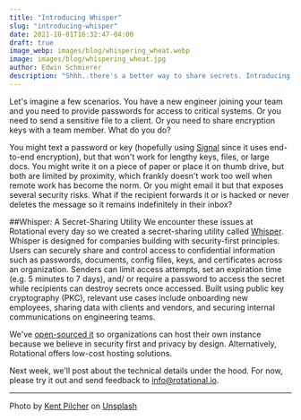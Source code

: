 ```yaml
---
title: "Introducing Whisper"
slug: "introducing-whisper"
date: 2021-10-01T16:32:47-04:00
draft: true
image_webp: images/blog/whispering_wheat.webp
image: images/blog/whispering_wheat.jpg
author: Edwin Schmierer
description: "Shhh..there's a better way to share secrets. Introducing Whisper, our secret-sharing utility."
---
```

Let's imagine a few scenarios. You have a new engineer joining your team and you need to provide passwords for access to critical systems. Or you need to send a sensitive file to a client. Or you need to share encryption keys with a team member. What do you do?

You might text a password or key (hopefully using [Signal](https://signal.org/en/) since it uses end-to-end encryption), but that won't work for lengthy keys, files, or large docs. You might write it on a piece of paper or place it on thumb drive, but both are limited by proximity, which frankly doesn't work too well when remote work has become the norm. Or you might email it but that exposes several security risks. What if the recipient forwards it or is hacked or never deletes the message so it remains indefinitely in their inbox?

##Whisper: A Secret-Sharing Utility
We encounter these issues at Rotational every day so we created a secret-sharing utility called [Whisper](https://whisper.rotational.dev/). Whisper is designed for companies building with security-first principles. Users can securely share and control access to confidential information such as passwords, documents, config files, keys, and certificates across an organization. Senders can limit access attempts, set an expiration time (e.g. 5 minutes to 7 days), and/ or require a password to access the secret while recipients can destroy secrets once accessed. Built using public key cryptography (PKC), relevant use cases include onboarding new employees, sharing data with clients and vendors, and securing internal communications on engineering teams.

We've [open-sourced it](https://github.com/rotationalio/whisper) so organizations can host their own instance because we believe in security first and privacy by design. Alternatively, Rotational offers low-cost hosting solutions.  

Next week, we'll post about the technical details under the hood. For now, please try it out and send feedback to [info@rotational.io](mailto:info@rotational.io).
***
Photo by <a href="https://unsplash.com/@kent_pilcher?utm_source=unsplash&utm_medium=referral&utm_content=creditCopyText">Kent Pilcher</a> on <a href="https://unsplash.com/s/photos/wind-blowing-on-wheat?utm_source=unsplash&utm_medium=referral&utm_content=creditCopyText">Unsplash</a>
